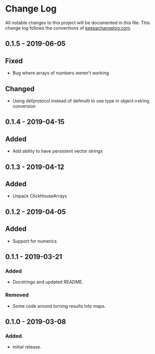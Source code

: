 # Change Log
All notable changes to this project will be documented in this file. This change log follows the conventions of [keepachangelog.com](http://keepachangelog.com/).

## 0.1.5 - 2019-06-05
## Fixed
- Bug where arrays of numbers weren't working
## Changed
- Using defprotocol instead of defmulti to use type in object->string conversion

## 0.1.4 - 2019-04-15
## Added
- Add ability to have persistent vector strings

## 0.1.3 - 2019-04-12
## Added
- Unpack ClickHouseArrays

## 0.1.2 - 2019-04-05
## Added
- Support for numerics

## 0.1.1 - 2019-03-21
### Added
- Docstrings and updated README.

### Removed
- Some code around turning results into maps.

## 0.1.0 - 2019-03-08
### Added
- Initial release.

[Unreleased]: https://github.com/2DA-Analytics/compare/0.1.5...HEAD
[0.1.5]: https://github.com/2DA-Analytics/hugsql-adapter-clickhouse-native-jdbc/compare/0.1.4...0.1.5
